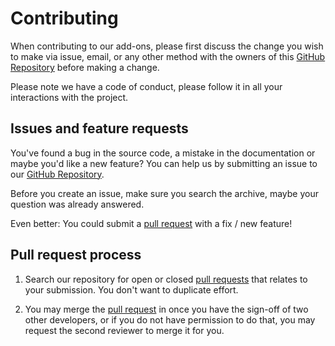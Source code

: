 # Contributing

When contributing to our add-ons, please first discuss the change you wish
to make via issue, email, or any other method with the owners of this [GitHub Repository][github] 
before making a change.

Please note we have a code of conduct, please follow it in all your interactions
with the project.

## Issues and feature requests

You've found a bug in the source code, a mistake in the documentation or maybe
you'd like a new feature? You can help us by submitting an issue to our [GitHub Repository][github].

Before you create an issue, make sure you search
the archive, maybe your question was already answered.

Even better: You could submit a [pull request][prs] with a fix / new feature!

## Pull request process

1. Search our repository for open or closed [pull requests][prs] that relates to your submission. You don't want to duplicate effort.

1. You may merge the [pull request][prs] in once you have the sign-off of two other
   developers, or if you do not have permission to do that, you may request
   the second reviewer to merge it for you.

[github]: https://github.com/Wolvverine/repository-edge/issues
[prs]: https://github.com/Wolvverine/repository-edge/pulls